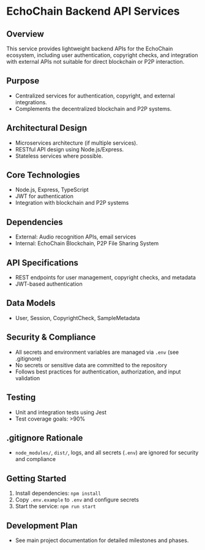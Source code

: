 # EchoChain Backend API Services

## Overview
This service provides lightweight backend APIs for the EchoChain ecosystem, including user authentication, copyright checks, and integration with external APIs not suitable for direct blockchain or P2P interaction.

## Purpose
- Centralized services for authentication, copyright, and external integrations.
- Complements the decentralized blockchain and P2P systems.

## Architectural Design
- Microservices architecture (if multiple services).
- RESTful API design using Node.js/Express.
- Stateless services where possible.

## Core Technologies
- Node.js, Express, TypeScript
- JWT for authentication
- Integration with blockchain and P2P systems

## Dependencies
- External: Audio recognition APIs, email services
- Internal: EchoChain Blockchain, P2P File Sharing System

## API Specifications
- REST endpoints for user management, copyright checks, and metadata
- JWT-based authentication

## Data Models
- User, Session, CopyrightCheck, SampleMetadata

## Security & Compliance
- All secrets and environment variables are managed via `.env` (see .gitignore)
- No secrets or sensitive data are committed to the repository
- Follows best practices for authentication, authorization, and input validation

## Testing
- Unit and integration tests using Jest
- Test coverage goals: >90%

## .gitignore Rationale
- `node_modules/`, `dist/`, logs, and all secrets (`.env`) are ignored for security and compliance

## Getting Started
1. Install dependencies: `npm install`
2. Copy `.env.example` to `.env` and configure secrets
3. Start the service: `npm run start`

## Development Plan
- See main project documentation for detailed milestones and phases. 